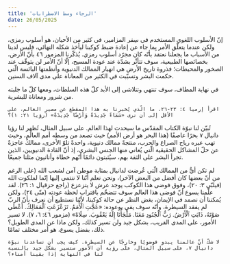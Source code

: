 ```yaml
---
title: 'الرجاء وسط الاضطرابات'
date: 26/05/2025
---
```


إنّ الأسلوب اللغوي المستخدم في سِفر المزامير، في كثير من الأحيان، هو أسلوب رمزي، ولكن عندما يتعلّق الأمر بِما جاء عن إعادة ضبط كوكبنا ليأخذ شكله النهائي، فليس لدينا من الأسباب ما يجعلنا نعتقد بأنّه كان مجرّد أسلوب رمزي. يُذكّرنا المزمور ٤٦ بأنّ الأرض، بخصائصها الطبيعية، سوف تتأثّر بشدّة عند عودة المسيح، إلّا أنّ الأمر لن يتوقّف عند الصخور والمحيطات؛ فذروة تاريخ الأرض هي انهيار الممالك الدنيوية وأنظمتها البائسة الّتي حكمت البشر وتسبّبت في الكثير من المعاناة على مدى آلاف السنين.

في نهاية المطاف، سوف تنتهي وتتلاشى إلى الأبد كلّ هذه السلطات، ومعها كلّ ما جلبته من شرور ومعاناة للبشرية.

`اقرأ إرميا ٤: ٢٣-٢٦. ما الّذي يُخبرنا به هذا المقطع عن مصير العالم، على الأقل إلى أن نرى «سَمَاءً جَدِيدَةً وَأَرْضًا جَدِيدَةً» (رؤيا ٢١: ١)؟`

تُبيّن لنا نبوّة الكتاب المقدّس ما سيحدث لهذا العالم. على سبيل المثال، تُظهِر لنا رؤيا دانيال ٧ بحرًا عاصفًا (هذا البحر هو أرض الأمم) حيث تصعد من وسطه أمم العالم، وحيث تهب عبره رياح الصراع والحرب، منتجةً ممالك دنيوية، واحدةً تلوّ الأخرى، ممالكٌ عاجزةٌ عن حلّ المشاكل الحقيقية الّتي يُعاني منها الجنس البشري، إذ أنّ القادة الدنيويين، الذين تجرأ البشر على الثقة بهم، سيُثبتون دائمًا أنّهم خطاة وأنانيون مثلنا جميعًا.

لم تكن أيٌّ من الممالك الّتي عُرضت لدانيال بمثابة موطن آمن لشعب الله (على الرغم من أنّ بعضها كان أفضل من البعض الآخر)، ونحن نعلم أنّنا لا ننتمي إليها إنّما لملكوت الله (فيلبّي ٣: ٢٠)، وفوق فوضى هذا الكوكب يوجد عرش لا يتزعزع (راجع حزقيال ١: ٢٦). لقد علّمنا يسوع أنّ فوضى هذا العالم سوف تتضخّم باقتراب لحظة عودته (متّى ٢٤)، ولكن يُمكننا أن نصمد في الإيمان، بغض النظر عن حالة كوكبنا، لأنّنا نستطيع أن نعرف بأنّ الربّ لم يفقد السيطرة، وأنّه سوف يفي بوعوده: «عَجَّتِ ٱلْأُمَمُ. تَزَعْزَعَتِ ٱلْمَمَالِكُ. أَعْطَى صَوْتَهُ، ذَابَتِ ٱلْأَرْضُ. رَبُّ ٱلْجُنُودِ مَعَنَا. مَلْجَأُنَا إِلَهُ يَعْقُوبَ. سِلَاهْ» (مزمور ٤٦: ٦، ٧). لا تسير الأمور، على المدى القريب، بشكل جيد ولن تسير كذلك، ولكن ماذا عن المدى الطويل؟ ذلك، بفضل يسوع، هو أمر مختلف تمامًا.

`لا شكّ أنّ عالمنا يبدو فوضويًا وخارجًا عن السيطرة. كيف يجب أن تساعدنا نبوّة دانيال ٧، على سبيل المثال، على رؤية أن الأمور ستسير بشكل جيد بالنسبة لنا في النهاية إذا بقينا أمناء؟`